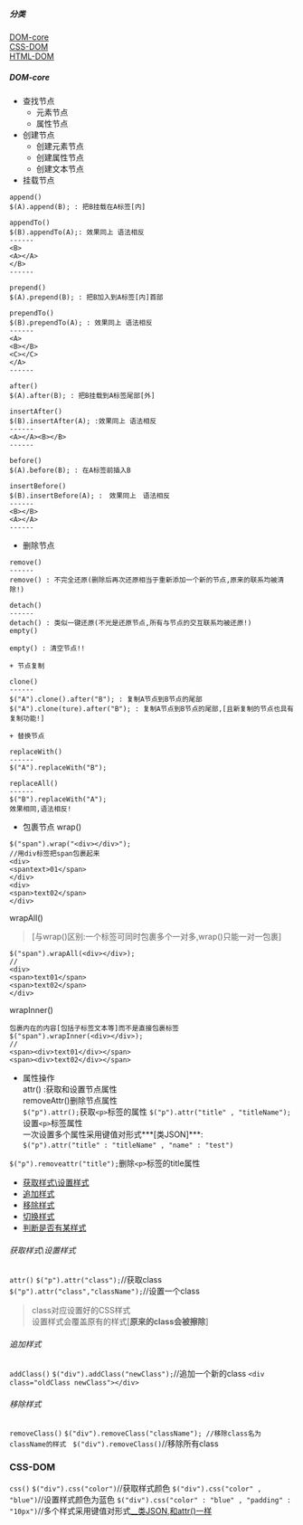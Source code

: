 ##### 分类
[DOM-core](https://github.com/FnQun/M-JQ/blob/master/DOM/dom.md#DOM-core)  
[CSS-DOM](https://github.com/FnQun/M-JQ/blob/master/DOM/dom.md#css-dom)  
[HTML-DOM](https://github.com/FnQun/M-JQ/blob/master/DOM/dom.md#html-dom)

##### DOM-core
+ 查找节点
  + 元素节点
  + 属性节点
+ 创建节点
  + 创建元素节点
  + 创建属性节点
  + 创建文本节点
+ 挂载节点
```
append()
$(A).append(B); : 把B挂载在A标签[内]

appendTo()
$(B).appendTo(A);: 效果同上 语法相反
------
<B>
<A></A>
</B>
------

prepend()
$(A).prepend(B); : 把B加入到A标签[内]首部

prependTo()
$(B).prependTo(A); : 效果同上 语法相反
------
<A>
<B></B>
<C></C>
</A>
------

after()
$(A).after(B); : 把B挂载到A标签尾部[外]

insertAfter()
$(B).insertAfter(A); :效果同上 语法相反
------
<A></A><B></B>
------

before()
$(A).before(B); : 在A标签前插入B

insertBefore()
$(B).insertBefore(A); :　效果同上　语法相反
------
<B></B>
<A></A>
------
```
+ 删除节点
```
remove()
------
remove() : 不完全还原(删除后再次还原相当于重新添加一个新的节点,原来的联系均被清除!)

detach()
------
detach() : 类似一键还原(不光是还原节点,所有与节点的交互联系均被还原!)
empty()

empty() : 清空节点!!

+ 节点复制

clone()
------
$("A").clone().after("B"); : 复制A节点到B节点的尾部
$("A").clone(ture).after("B"); : 复制A节点到B节点的尾部,[且新复制的节点也具有复制功能!]

+ 替换节点

replaceWith()
------
$("A").replaceWith("B");

replaceAll()
------
$("B").replaceWith("A");
效果相同,语法相反!
```
+ 包裹节点
wrap()
```
$("span").wrap("<div></div>");
//用div标签把span包裹起来
<div>
<spantext>01</span>
</div>
<div>
<span>text02</span>
</div>
```
wrapAll()
> [与wrap()区别:一个标签可同时包裹多个一对多,wrap()只能一对一包裹]  

```
$("span").wrapAll(<div></div>);
//
<div>
<span>text01</span>
<span>text02</span>
</div>
```
wrapInner()
```
包裹内在的内容[包括子标签文本等]而不是直接包裹标签
$("span").wrapInner(<div></div>);
//
<span><div>text01</div></span>
<span><div>text02</div></span>
```
+ <a id="css()锚点">属性操作</a>  
attr() :获取和设置节点属性  
removeAttr()删除节点属性  
`$("p").attr();`获取`<p>`标签的属性
`$("p").attr("title" , "titleName");`设置`<p>`标签属性  
一次设置多个属性采用键值对形式***[类JSON]***:  
`$("p").attr("title" : "titleName" , "name" : "test")`

`$("p").removeattr("title");`删除`<p>`标签的title属性

+ [获取样式\设置样式](https://github.com/FnQun/M-JQ/edit/master/DOM/dom.md#获取样式\设置样式)
+ [追加样式](https://github.com/FnQun/M-JQ/edit/master/DOM/dom.md#追加样式)
+ [移除样式](https://github.com/FnQun/M-JQ/edit/master/DOM/dom.md#移除样式)
+ [切换样式](https://github.com/FnQun/M-JQ/edit/master/DOM/dom.md#切换样式)
+ [判断是否有某样式](https://github.com/FnQun/M-JQ/edit/master/DOM/dom.md#判断是否有某样式)  

###### 获取样式\设置样式
`attr()`
`$("p").attr("class");`//获取class
`$("p").attr("class","className");`//设置一个class
> class对应设置好的CSS样式  
> 设置样式会覆盖原有的样式[**原来的class会被擦除**]  

###### 追加样式
`addClass()`
`$("div").addClass("newClass");`//追加一个新的class
`<div class="oldClass newClass"></div>`

###### 移除样式
`removeClass()`
`$("div").removeClass("className");
//移除class名为className的样式`  
`$("div").removeClass()`//移除所有class  

### CSS-DOM
`css()`
`$("div").css("color")`//获取样式颜色
`$("div").css("color" , "blue")`//设置样式颜色为蓝色
`$("div").css("color" : "blue" , "padding" : "10px")`//多个样式采用键值对形式[__类JSON,和attr()一样](https://github.com/FnQun/JQurry-Stu/DOM/dom.md#css()锚点)
